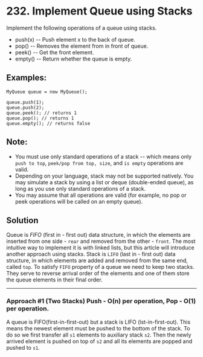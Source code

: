 # 232. Implement Queue using Stacks

Implement the following operations of a queue using stacks.

 * push(x) -- Push element x to the back of queue.
 * pop() -- Removes the element from in front of queue.
 * peek() -- Get the front element.
 * empty() -- Return whether the queue is empty.

## Examples:
```
MyQueue queue = new MyQueue();

queue.push(1);
queue.push(2);
queue.peek(); // returns 1
queue.pop(); // returns 1
queue.empty(); // returns false
```

## Note:
 * You must use only standard operations of a stack -- which means only `push to top`, `peek/pop from top, size`, and `is empty` operations are valid.
 * Depending on your language, stack may not be supported natively. You may simulate a stack by using a list or deque (double-ended queue), as long as you use only standard operations of a stack.
 * You may assume that all operations are valid (for example, no pop or peek operations will be called on an empty queue).

## Solution

Queue is *FIFO* (first in - first out) data structure, in which the elements are inserted from one side - `rear` and removed from the other - `front`. The most intuitive way to implement it is with linked lists, but this article will introduce another approach using stacks. Stack is `LIFO` (last in - first out) data structure, in which elements are added and removed from the same end, called `top`. To satisfy `FIFO` property of a queue we need to keep two stacks. They serve to reverse arrival order of the elements and one of them store the queue elements in their final order.

---
### Approach #1 (Two Stacks) Push - O(n) per operation, Pop - O(1) per operation.

A queue is FIFO(first-in-first-out) but a stack is LIFO (lst-in-first-out). This means the newest element must be pushed to the bottom of the stack. To do so we first transfer all `s1` elements to auxiliary stack `s2`. Then the newly arrived element is pushed on top of `s2` and all its elements are popped and pushed to `s1`.